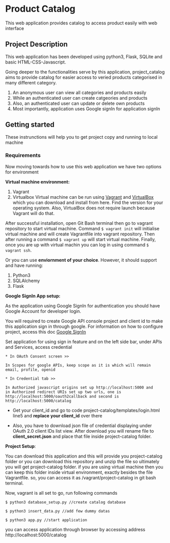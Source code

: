 # Product Catalog
This web application provides catalog to access product easily with web interface

## Project Description
This web application has been developed using python3, Flask, SQLite and basic HTML-CSS-Javascript.

Going deeper to the functionalities serve by this application, project_catalog aims to provide catalog for easier access to veried products categorised in many different category.
1. An anonymous user can view all categories and products easily
2. While an authenticated user can create catgeories and products
3. Also, an authenticated user can update or delete own products 
4. Most importantly, application uses Google signIn for application signIn

## Getting started
These instrunctions will help you to get project copy and running to local machine

### Requirements
Now moving towards how to use this web application we have two options for environment

**Virtual machine environment:**

1. Vagrant
2. Virtualbox
Virtual machine can be run using [Vagrant](https://www.vagrantup.com/downloads.html "Vagrant") and [VirtualBox](https://www.virtualbox.org/wiki/Download_Old_Builds_5_1 "VirtualBox") which you can download and install from here. Find the version for your operating system. Also, VirtualBox does not require launch because Vagrant will do that. 

After successful installation, open Git Bash terminal then go to vagrant repository to start virtual machine. Command ```$ vagrant init``` will initialise virtual machine and will create Vagrantfile into vagrant repository. Then after running a command ```$ vagrant up``` will start virtual machine. Finally, once you are up with virtual machin you can log in using command ```$ vagrant ssh```.

Or you can use **enviornment of your choice**. However, it should support and have running:
1. Python3
2. SQLAlchemy
3. Flask

**Google SignIn App setup:**

As the application using Google SignIn for authentication you should have Google Account for developer login.

You will required to create Google API console project and client id to make this application sign in through google.
For information on how to configure project, access this doc [Google SignIn](https://developers.google.com/identity/sign-in/web/sign-in "Google SignIn configuration")

Set application for using sign in feature and on the left side bar, under APIs and Services, access credential

```
* In OAuth Consent screen >>

In Scopes for google APIs, keep scope as it is which will remain email, profile, openid
```
```
* In Credential tab >>

In Authorized javascript origins set up http://localhost:5000 and
in Authorized redirect URIs set up two urls, one is http://localhost:5000/oauth2callback and second is http://localhost:5000/catalog
```

* Get your client_id and go to code project-catalog/templates/login.html line5 and **replace your client_id** over there

* Also, you have to download json file of credential displaying under OAuth 2.0 client IDs list view. After download you will rename file to **client_secret.json** and place that file inside project-catalog folder.

**Project Setup**:

You can download this application and this will provide you project-catalog folder or you can download this repository and unzip the file so ultimately you will get project-catalog folder.
if you are using virtual machine then you can keep this folder inside virtual environment, exactly besides the file Vagrantfile. so, you can access it as /vagrant/project-catalog in git bash terminal.

Now, vagrant is all set to go, run following commands
```
$ python3 database_setup.py //create catalog database

$ python3 insert_data.py //add few dummy datas

$ python3 app.py //start application
```
you can access application through browser by accessing address http://localhost:5000/catalog
